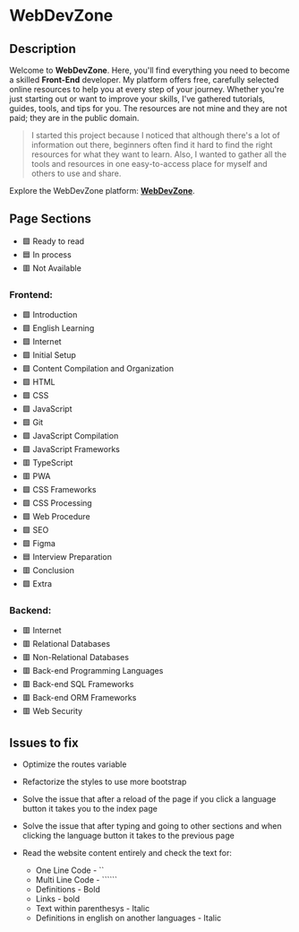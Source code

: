 # WebDevZone

## Description

Welcome to **WebDevZone**. Here, you'll find everything you need to become a skilled **Front-End** developer. My platform offers free, carefully selected online resources to help you at every step of your journey. Whether you're just starting out or want to improve your skills, I've gathered tutorials, guides, tools, and tips for you. The resources are not mine and they are not paid; they are in the public domain.

> I started this project because I noticed that although there's a lot of information out there, beginners often find it hard to find the right resources for what they want to learn. Also, I wanted to gather all the tools and resources in one easy-to-access place for myself and others to use and share.

Explore the WebDevZone platform: **[WebDevZone](https://webdevzone.adamaliweb.com/)**.

## Page Sections

-   🟩 Ready to read
-   🟦 In process
-   🟥 Not Available

### Frontend:

-   🟩 Introduction
-   🟩 English Learning
-   🟩 Internet
-   🟩 Initial Setup
-   🟩 Content Compilation and Organization
-   🟩 HTML
-   🟩 CSS
-   🟩 JavaScript
-   🟩 Git
-   🟩 JavaScript Compilation
-   🟩 JavaScript Frameworks
-   🟥 TypeScript
-   🟥 PWA
-   🟩 CSS Frameworks
-   🟩 CSS Processing
-   🟩 Web Procedure
-   🟩 SEO
-   🟩 Figma
-   🟦 Interview Preparation
-   🟥 Conclusion
-   🟩 Extra

### Backend:

-   🟥 Internet
-   🟥 Relational Databases
-   🟥 Non-Relational Databases
-   🟥 Back-end Programming Languages
-   🟥 Back-end SQL Frameworks
-   🟥 Back-end ORM Frameworks
-   🟥 Web Security

## Issues to fix

-   Optimize the routes variable

-   Refactorize the styles to use more bootstrap

-   Solve the issue that after a reload of the page if you click a language button it takes you to the index page

-   Solve the issue that after typing and going to other sections and when clicking the language button it takes to the previous page

-   Read the website content entirely and check the text for:

    -   One Line Code - ``
    -   Multi Line Code - ``````
    -   Definitions - Bold
    -   Links - bold
    -   Text within parenthesys - Italic
    -   Definitions in english on another languages - Italic
